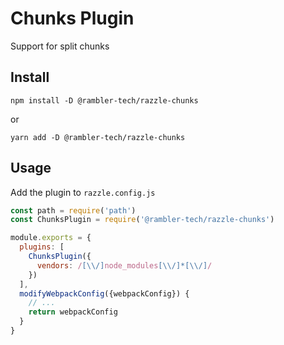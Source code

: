 # Chunks Plugin

Support for split chunks

## Install

```
npm install -D @rambler-tech/razzle-chunks
```

or

```
yarn add -D @rambler-tech/razzle-chunks
```

## Usage

Add the plugin to `razzle.config.js`

```js
const path = require('path')
const ChunksPlugin = require('@rambler-tech/razzle-chunks')

module.exports = {
  plugins: [
    ChunksPlugin({
      vendors: /[\\/]node_modules[\\/]*[\\/]/
    })
  ],
  modifyWebpackConfig({webpackConfig}) {
    // ...
    return webpackConfig
  }
}
```
